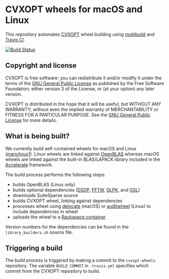 # CVXOPT wheels for macOS and Linux

This repository automates [CVXOPT](https://github/com/cvxopt/cvxopt) wheel building using [multibuild](https://github.com/matthew-brett/multibuild) and [Travis CI](https://travis-ci.org/cvxopt/cvxopt-wheels).

[![Build Status](https://travis-ci.org/cvxopt/cvxopt-wheels.svg?branch=master)](https://travis-ci.org/cvxopt/cvxopt-wheels)

## Copyright and license

CVXOPT is free software; you can redistribute it and/or modify it under the terms of the [GNU General Public License](http://www.gnu.org/licenses/gpl-3.0.html) as published by the Free Software Foundation; either version 3 of the License, or (at your option) any later version.

CVXOPT is distributed in the hope that it will be useful, but WITHOUT ANY WARRANTY; without even the implied warranty of MERCHANTABILITY or FITNESS FOR A PARTICULAR PURPOSE. See the [GNU General Public License](http://www.gnu.org/licenses/gpl-3.0.html) for more details.

## What is being built?

We currently build self-contained wheels for macOS and Linux ([manylinux1](https://www.python.org/dev/peps/pep-0513/)).
Linux wheels are linked against [OpenBLAS](http://www.openblas.net) whereas macOS wheels are linked against the built-in BLAS/LAPACK library included in the [Accelerate](https://developer.apple.com/reference/accelerate) framework.

The build process performs the following steps:

- builds OpenBLAS (Linux only)
- builds optional dependencies ([DSDP](http://www.mcs.anl.gov/hs/software/DSDP/), [FFTW](http://www.fftw.org), [GLPK](https://www.gnu.org/software/glpk/), and [GSL](https://www.gnu.org/software/gsl/))
- downloads SuiteSparse source
- builds CVXOPT wheel, linking against dependencies
- processes wheel using [delocate](https://github.com/matthew-brett/delocate) (macOS) or [auditwheel](https://github.com/pypa/auditwheel) (Linux) to include dependencies in wheel
- uploads the wheel to a [Rackspace container](https://3f23b170c54c2533c070-1c8a9b3114517dc5fe17b7c3f8c63a43.ssl.cf2.rackcdn.com)

Version numbers for the dependencies can be found in the `library_builders.sh` source file.

## Triggering a build

The build process is triggered by making a commit to the `cvxopt-wheels` repository. The variable `BUILD_COMMIT` in `.travis.yml` specifies which commit from the CVXOPT repository to build.

